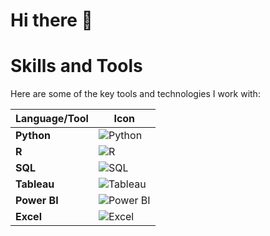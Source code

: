 # Hi there 👋



# Skills and Tools

Here are some of the key tools and technologies I work with:

| Language/Tool      | Icon |
|--------------------|------|
| **Python**         | ![Python](https://img.shields.io/badge/-Python-3776AB?style=for-the-badge&logo=python&logoColor=white) |
| **R**              | ![R](https://img.shields.io/badge/-R-276DC3?style=for-the-badge&logo=r&logoColor=white) |
| **SQL**            | ![SQL](https://img.shields.io/badge/-SQL-4479A1?style=for-the-badge&logo=postgresql&logoColor=white) |
| **Tableau**        | ![Tableau](https://img.shields.io/badge/-Tableau-E97627?style=for-the-badge&logo=tableau&logoColor=white) |
| **Power BI**       | ![Power BI](https://img.shields.io/badge/-Power%20BI-F2C811?style=for-the-badge&logo=power-bi&logoColor=black) |
| **Excel**          | ![Excel](https://img.shields.io/badge/-Excel-217346?style=for-the-badge&logo=microsoft-excel&logoColor=white) |

